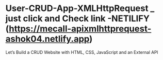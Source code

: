 # User-CRUD-App-XMLHttpRequest  _ just click and Check link -NETILIFY (https://mecall-apixmlhttprequest-ashok04.netlify.app) 

Let’s Build a CRUD Website with HTML, CSS, JavaScript and an External API
